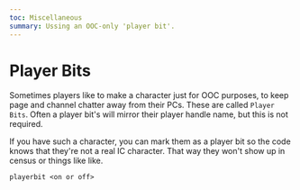 ```yaml
---
toc: Miscellaneous
summary: Ussing an OOC-only 'player bit'.
---
```

# Player Bits

Sometimes players like to make a character just for OOC purposes, to keep page and channel chatter away from their PCs.  These are called `Player Bits`.   Often a player bit's will mirror their player handle name, but this is not required.

If you have such a character, you can mark them as a player bit so the code knows that they're not a real IC character.  That way they won't show up in census or things like like.

`playerbit <on or off>`
